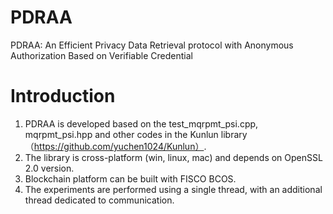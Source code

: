 # PDRAA
 PDRAA: An Efficient Privacy Data Retrieval protocol with Anonymous Authorization Based on Verifiable Credential
# Introduction
1. PDRAA is developed based on the test_mqrpmt_psi.cpp, mqrpmt_psi.hpp and other codes in the Kunlun library （https://github.com/yuchen1024/Kunlun）.
2. The library is cross-platform (win, linux, mac) and depends on OpenSSL 2.0 version.
4. Blockchain platform can be built with FISCO BCOS.
5. The experiments are performed using a single thread, with an additional thread dedicated to communication.